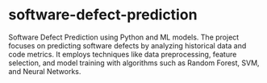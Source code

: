 # software-defect-prediction
Software Defect Prediction using Python and ML models. The project focuses on predicting software defects by analyzing historical data and code metrics. It employs techniques like data preprocessing, feature selection, and model training with algorithms such as Random Forest, SVM, and Neural Networks.
